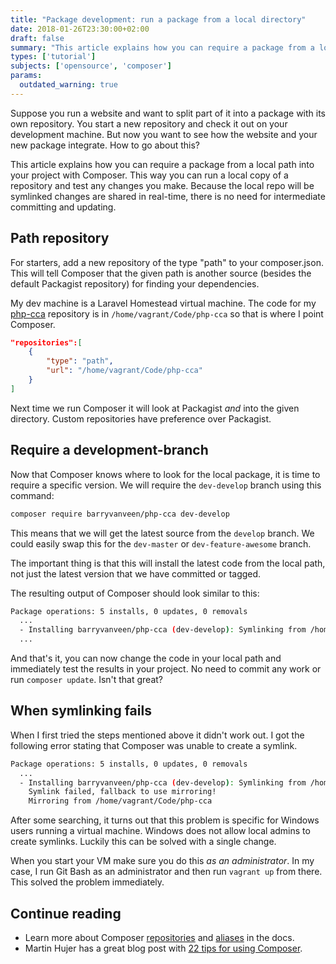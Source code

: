 ```yaml
---
title: "Package development: run a package from a local directory"
date: 2018-01-26T23:30:00+02:00
draft: false
summary: "This article explains how you can require a package from a local path into your project with Composer. This way you can run a local copy of a repository and test any changes you make. Because the local repo will be symlinked changes are shared in real-time, there is no need for intermediate committing and updating."
types: ['tutorial']
subjects: ['opensource', 'composer']
params:
  outdated_warning: true
---
```

Suppose you run a website and want to split part of it into a package with its own repository. You start a new repository and check it out on your development machine. But now you want to see how the website and your new package integrate. How to go about this?

This article explains how you can require a package from a local path into your project with Composer. This way you can run a local copy of a repository and test any changes you make. Because the local repo will be symlinked changes are shared in real-time, there is no need for intermediate committing and updating.

## Path repository

For starters, add a new repository of the type "path" to your composer.json. This will tell Composer that the given path is another source (besides the default Packagist repository) for finding your dependencies.

My dev machine is a Laravel Homestead virtual machine. The code for my [php-cca](https://github.com/barryvanveen/php-cca) repository is in `/home/vagrant/Code/php-cca` so that is where I point Composer.

```json
"repositories":[
    {
        "type": "path",
        "url": "/home/vagrant/Code/php-cca"
    }
]
```

Next time we run Composer it will look at Packagist *and* into the given directory. Custom repositories have preference over Packagist.

## Require a development-branch

Now that Composer knows where to look for the local package, it is time to require a specific version. We will require the `dev-develop` branch using this command:

```bash
composer require barryvanveen/php-cca dev-develop
```

This means that we will get the latest source from the `develop` branch. We could easily swap this for the `dev-master` or `dev-feature-awesome`  branch.

The important thing is that this will install the latest code from the local path, not just the latest version that we have committed or tagged.

The resulting output of Composer should look similar to this:

```bash
Package operations: 5 installs, 0 updates, 0 removals
  ...
  - Installing barryvanveen/php-cca (dev-develop): Symlinking from /home/vagrant/Code/php-cca
  ...
```

And that's it, you can now change the code in your local path and immediately test the results in your project. No need to commit any work or run `composer update`. Isn't that great?

## When symlinking fails

When I first tried the steps mentioned above it didn't work out. I got the following error stating that Composer was unable to create a symlink.

```bash
Package operations: 5 installs, 0 updates, 0 removals
  ...
  - Installing barryvanveen/php-cca (dev-develop): Symlinking from /home/vagrant/Code/php-cca
    Symlink failed, fallback to use mirroring!
    Mirroring from /home/vagrant/Code/php-cca
```

After some searching, it turns out that this problem is specific for Windows users running a virtual machine. Windows does not allow local admins to create symlinks. Luckily this can be solved with a single change.

When you start your VM make sure you do this *as an administrator*. In my case, I run Git Bash as an administrator and then run `vagrant up` from there. This solved the problem immediately.

## Continue reading

* Learn more about Composer [repositories](https://getcomposer.org/doc/05-repositories.md) and [aliases](https://getcomposer.org/doc/articles/aliases.md#branch-alias) in the docs.
* Martin Hujer has a great blog post with [22 tips for using Composer](https://blog.martinhujer.cz/17-tips-for-using-composer-efficiently/).